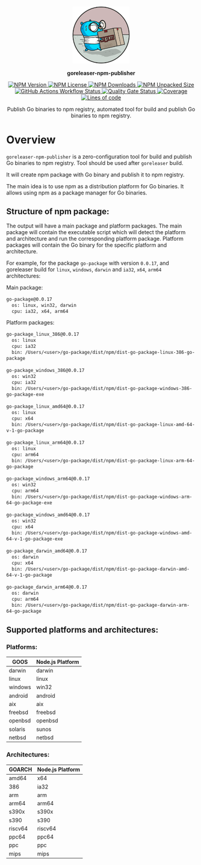 <!--suppress HtmlDeprecatedAttribute -->
<p align="center">
  <a href="https://github.com/evg4b/goreleaser-npm-publisher" title="goreleaser-npm-publisher">
    <img alt="goreleaser-npm-publisher logo" width="30%" src="https://raw.githubusercontent.com/evg4b/goreleaser-npm-publisher/main/.github/logo.svg">
  </a>
</p>
<p align="center">
  <b>goreleaser-npm-publisher</b>
</p>
<p align="center">
  <a href="https://www.npmjs.com/package/goreleaser-npm-publisher" title="NPM Version">
    <img alt="NPM Version" src="https://img.shields.io/npm/v/goreleaser-npm-publisher?logo=npm">  
  </a>
  <a href="https://www.npmjs.com/package/goreleaser-npm-publisher" title="NPM Version">
    <img alt="NPM License" src="https://img.shields.io/npm/l/goreleaser-npm-publisher?logo=npm">
  </a>
  <a href="https://www.npmjs.com/package/goreleaser-npm-publisher" title="NPM Version">
    <img alt="NPM Downloads" src="https://img.shields.io/npm/dw/goreleaser-npm-publisher?logo=npm">
  </a>
  <a href="https://www.npmjs.com/package/goreleaser-npm-publisher" title="NPM Unpacked Size">
    <img alt="NPM Unpacked Size" src="https://img.shields.io/npm/unpacked-size/goreleaser-npm-publisher?logo=npm">
  </a>
  <br/>
  <a href="https://github.com/evg4b/goreleaser-npm-publisher/actions?query=branch%3Amain">
    <img alt="GitHub Actions Workflow Status" src="https://img.shields.io/github/actions/workflow/status/evg4b/goreleaser-npm-publisher/node.js.yml?logo=github">
  </a>
  <a title="Quality Gate Status" href="https://sonarcloud.io/project/overview?id=evg4b_goreleaser-npm-publisher">
    <img src="https://sonarcloud.io/api/project_badges/measure?project=evg4b_goreleaser-npm-publisher&metric=alert_status" alt="Quality Gate Status">
  </a>
  <a href="https://sonarcloud.io/project/activity?graph=coverage&id=evg4b_goreleaser-npm-publisher">
    <img alt="Coverage" src="https://sonarcloud.io/api/project_badges/measure?project=evg4b_goreleaser-npm-publisher&metric=coverage">
  </a>
  <a href="https://sonarcloud.io/project/activity?custom_metrics=ncloc&graph=custom&id=evg4b_goreleaser-npm-publisher">
    <img alt="Lines of code" src="https://sonarcloud.io/api/project_badges/measure?project=evg4b_goreleaser-npm-publisher&metric=ncloc">
  </a>

</p>
<p align="center">
  Publish Go binaries to npm registry, automated tool for build and publish Go binaries to npm registry.
</p>

# Overview

`goreleaser-npm-publisher` is a zero-configuration tool for build and publish Go binaries to npm registry.
Tool should be used after `goreleaser` build.

It will create npm package with Go binary and publish it to npm registry.

The main idea is to use npm as a distribution platform for Go binaries.
It allows using npm as a package manager for Go binaries.

## Structure of npm package:

The output will have a main package and platform packages.
The main package will contain the executable script
which will detect the platform and architecture and run the corresponding platform package.
Platform packages will contain the Go binary for the specific platform and architecture.

For example, for the package `go-package` with version `0.0.17`, and goreleaser build for `linux`, `windows`, `darwin`
and `ia32`, `x64`, `arm64` architectures:

Main package:

```
go-package@0.0.17
  os: linux, win32, darwin
  cpu: ia32, x64, arm64
```

Platform packages:

```
go-package_linux_386@0.0.17
  os: linux
  cpu: ia32
  bin: /Users/<user>/go-package/dist/npm/dist-go-package-linux-386-go-package

go-package_windows_386@0.0.17
  os: win32
  cpu: ia32
  bin: /Users/<user>/go-package/dist/npm/dist-go-package-windows-386-go-package-exe

go-package_linux_amd64@0.0.17
  os: linux
  cpu: x64
  bin: /Users/<user>/go-package/dist/npm/dist-go-package-linux-amd-64-v-1-go-package

go-package_linux_arm64@0.0.17
  os: linux
  cpu: arm64
  bin: /Users/<user>/go-package/dist/npm/dist-go-package-linux-arm-64-go-package

go-package_windows_arm64@0.0.17
  os: win32
  cpu: arm64
  bin: /Users/<user>/go-package/dist/npm/dist-go-package-windows-arm-64-go-package-exe

go-package_windows_amd64@0.0.17
  os: win32
  cpu: x64
  bin: /Users/<user>/go-package/dist/npm/dist-go-package-windows-amd-64-v-1-go-package-exe

go-package_darwin_amd64@0.0.17
  os: darwin
  cpu: x64
  bin: /Users/<user>/go-package/dist/npm/dist-go-package-darwin-amd-64-v-1-go-package
  
go-package_darwin_arm64@0.0.17
  os: darwin
  cpu: arm64
  bin: /Users/<user>/go-package/dist/npm/dist-go-package-darwin-arm-64-go-package
```

## Supported platforms and architectures:

### Platforms:

| GOOS    | Node.js Platform |
|---------|------------------|
| darwin  | darwin           |
| linux   | linux            |
| windows | win32            |
| android | android          |
| aix     | aix              |
| freebsd | freebsd          |
| openbsd | openbsd          |
| solaris | sunos            |
| netbsd  | netbsd           |

### Architectures:

| GOARCH  | Node.js Platform |
|---------|------------------|
| amd64   | x64              | 
| 386     | ia32             | 
| arm     | arm              | 
| arm64   | arm64            | 
| s390x   | s390x            | 
| s390    | s390             | 
| riscv64 | riscv64          | 
| ppc64   | ppc64            | 
| ppc     | ppc              | 
| mips    | mips             | 
